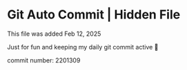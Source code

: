 # Git Auto Commit | Hidden File

This file was added Feb 12, 2025

Just for fun and keeping my daily git commit active 🤪

commit number: 2201309
